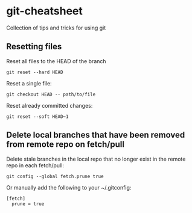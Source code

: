 # git-cheatsheet
Collection of tips and tricks for using git

## Resetting files 
Reset all files to the HEAD of the branch

    git reset --hard HEAD

Reset a single file:

    git checkout HEAD -- path/to/file

Reset already committed changes:

    git reset --soft HEAD~1
    
## Delete local branches that have been removed from remote repo on fetch/pull
Delete stale branches in the local repo that no longer exist in the remote repo in each fetch/pull:

    git config --global fetch.prune true

Or manually add the following to your ~/.gitconfig:

    [fetch]
      prune = true
